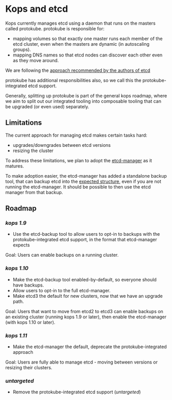 # Kops and etcd

Kops currently manages etcd using a daemon that runs on the masters called protokube.  protokube
is responsible for:

* mapping volumes so that exactly one master runs each member of the etcd cluster,
even when the masters are dynamic (in autoscaling groups).
* mapping DNS names so that etcd nodes can discover each other even as they move around.

We are following the [approach recommended by the authors of etcd](https://github.com/coreos/etcd/issues/5418)

protokube has additional responsibilities also, so we call this the protokube-integrated etcd support.

Generally, splitting up protokube is part of the general kops roadmap, where we aim to split out our integrated
tooling into composable tooling that can be upgraded (or even used) separately.

## Limitations

The current approach for managing etcd makes certain tasks hard:
* upgrades/downgrades between etcd versions
* resizing the cluster

To address these limitations, we plan to adopt the [etcd-manager](https://github.com/kopeio/etcd-manager) as
it matures.

To make adoption easier, the etcd-manager has added a standalone backup tool, that can backup etcd into the
[expected structure](https://github.com/kopeio/etcd-manager/blob/master/docs/backupstructure.md), even if you are not running the etcd-manager.  It should be possible to then use
the etcd manager from that backup.

## Roadmap

### _kops 1.9_

* Use the etcd-backup tool to allow users to opt-in to backups with the protokube-integrated etcd support, in the format that etcd-manager expects

Goal: Users can enable backups on a running cluster.

### _kops 1.10_

* Make the etcd-backup tool enabled-by-default, so everyone should have backups.
* Allow users to opt-in to the full etcd-manager.
* Make etcd3 the default for new clusters, now that we have an upgrade path.

Goal: Users that want to move from etcd2 to etcd3 can enable backups
on an existing cluster (running kops 1.9 or later), then enable the etcd-manager (with kops 1.10 or later).

### _kops 1.11_

* Make the etcd-manager the default, deprecate the protokube-integrated approach

Goal: Users are fully able to manage etcd - moving between versions or resizing their clusters.

### _untargeted_

* Remove the protokube-integrated etcd support (_untargeted_)